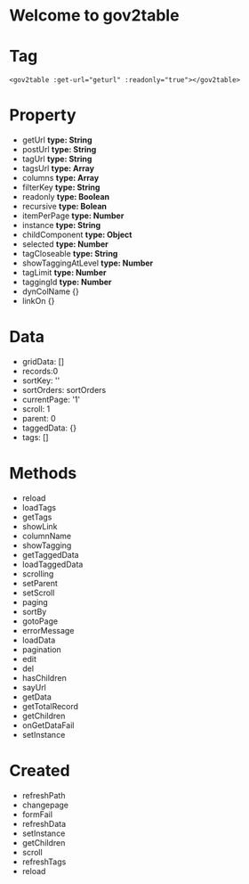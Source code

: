 # Welcome to gov2table

# Tag
```
<gov2table :get-url="geturl" :readonly="true"></gov2table>
```
# Property
- getUrl  **type: String** 
- postUrl **type: String** 
- tagUrl **type: String** 
- tagsUrl **type: Array** 
- columns **type: Array** 
- filterKey  **type: String** 
- readonly  **type: Boolean** 
- recursive  **type: Bolean** 
- itemPerPage  **type: Number** 
- instance   **type: String** 
- childComponent  **type: Object** 
- selected  **type: Number** 
- tagCloseable  **type: String** 
- showTaggingAtLevel  **type: Number** 
- tagLimit  **type: Number** 
- taggingId **type: Number** 
- dynColName {} 
- linkOn {}

# Data
-  gridData: []
-  records:0
-  sortKey: ''
-  sortOrders: sortOrders
-  currentPage: '1'
-  scroll: 1
-  parent: 0
-  taggedData: {}
-  tags: []

# Methods
- reload
- loadTags
- getTags
- showLink
- columnName
- showTagging
- getTaggedData
- loadTaggedData
- scrolling
- setParent
- setScroll
- paging
- sortBy
- gotoPage
- errorMessage
- loadData
- pagination
- edit
- del
- hasChildren
- sayUrl
- getData
- getTotalRecord
- getChildren
- onGetDataFail
- setInstance
# Created
- refreshPath
- changepage
- formFail
- refreshData
- setInstance
- getChildren
- scroll
- refreshTags
- reload
